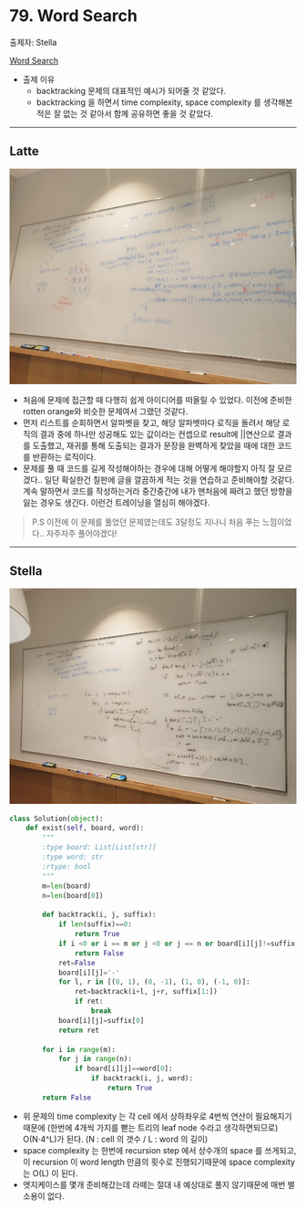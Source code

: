 # 79. Word Search

출제자: Stella

[Word Search](https://leetcode.com/problems/word-search/)

- 출제 이유
  - backtracking 문제의 대표적인 예시가 되어줄 것 같았다.
  - backtracking 을 하면서 time complexity, space complexity 를 생각해본적은 잘 없는 것 같아서 함께 공유하면 좋을 것 같았다.
---

## Latte
![](./images/20200202_79_latte.jpeg)

- 처음에 문제에 접근할 때 다행히 쉽게 아이디어를 떠올릴 수 있었다. 이전에 준비한 rotten orange와 비슷한 문제여서 그랬던 것같다.
- 먼저 리스트를 순회하면서 알파벳을 찾고, 해당 알파벳마다 로직을 돌려서 해당 로직의 결과 중에 하나만 성공해도 있는 값이라는 컨셉으로 result에 ||연산으로 결과를 도출했고, 재귀를 통해 도출되는 결과가 문장을 완벽하게 찾았을 때에 대한 코드를 반환하는 로직이다.
-  문제를 풀 때 코드를 길게 작성해야하는 경우에 대해 어떻게 해야할지 아직 잘 모르겠다.. 일단 확실한건 칠판에 글을 깔끔하게 적는 것을 연습하고 준비해야할 것같다. 계속 말하면서 코드를 작성하는거라 중간중간에 내가 맨처음에 짜려고 했던 방향을 잃는 경우도 생긴다. 이런건 트레이닝을 열심히 해야겠다.

> P.S 이전에 이 문제를 풀었던 문제였는데도 3달정도 지나니 처음 푸는 느낌이었다.. 자주자주 풀어야겠다!


---

## Stella
![](./images/20200202_79_stella.jpeg)
```python
class Solution(object):
    def exist(self, board, word):
        """
        :type board: List[List[str]]
        :type word: str
        :rtype: bool
        """
        m=len(board)
        n=len(board[0])
        
        def backtrack(i, j, suffix):
            if len(suffix)==0:
                return True
            if i <0 or i == m or j <0 or j == n or board[i][j]!=suffix[0]:
                return False
            ret=False
            board[i][j]='-'
            for l, r in [(0, 1), (0, -1), (1, 0), (-1, 0)]:
                ret=backtrack(i+l, j+r, suffix[1:])
                if ret:
                    break
            board[i][j]=suffix[0]
            return ret
            
        for i in range(m):
            for j in range(n):
                if board[i][j]==word[0]:
                    if backtrack(i, j, word):
                        return True
        return False
```
- 위 문제의 time complexity 는 각 cell 에서 상하좌우로 4번씩 연산이 필요해지기때문에 (한번에 4개씩 가지를 뻗는 트리의 leaf node 수라고 생각하면되므로) O(N⋅4^L)가 된다. (N : cell 의 갯수 / L : word 의 길이)
- space complexity 는 한번에 recursion step 에서 상수개의 space 를 쓰게되고, 이 recursion 이 word length 만큼의 횟수로 진행되기때문에 space complexity 는 O(L) 이 된다.
- 엣지케이스를 몇개 준비해갔는데 라떼는 절대 내 예상대로 풀지 않기때문에 매번 별 소용이 없다.

